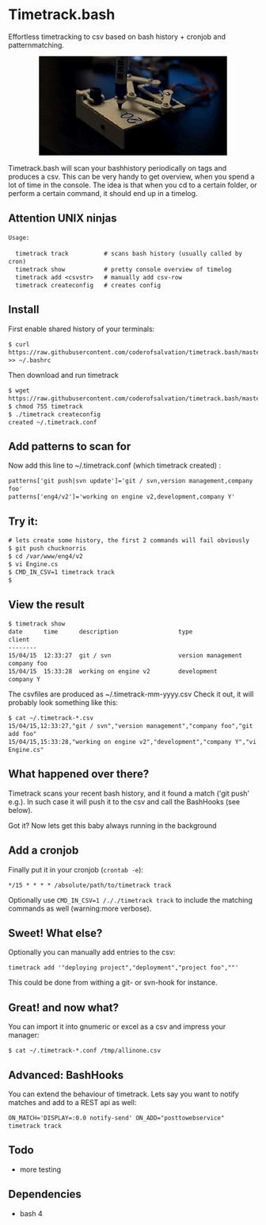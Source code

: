 Timetrack.bash
==============
Effortless timetracking to csv based on bash history + cronjob and patternmatching.

<center><img alt="" src=".res/anim.gif"/></center>

Timetrack.bash will scan your bashhistory periodically on tags and produces a csv.
This can be very handy to get overview, when you spend a lot of time in the console.
The idea is that when you cd to a certain folder, or perform a certain command, it should end up in a timelog.

## Attention UNIX ninjas 

    Usage:

      timetrack track          # scans bash history (usually called by cron)
      timetrack show           # pretty console overview of timelog 
      timetrack add <csvstr>   # manually add csv-row
      timetrack createconfig   # creates config

## Install

First enable shared history of your terminals:

    $ curl https://raw.githubusercontent.com/coderofsalvation/timetrack.bash/master/.bashrc >> ~/.bashrc

Then download and run timetrack

    $ wget https://raw.githubusercontent.com/coderofsalvation/timetrack.bash/master/timetrack 
    $ chmod 755 timetrack
    $ ./timetrack createconfig 
    created ~/.timetrack.conf

## Add patterns to scan for

Now add this line to ~/.timetrack.conf (which timetrack created) :

    patterns['git push|svn update']='git / svn,version management,company foo'
    patterns['eng4/v2']='working on engine v2,development,company Y'
    
## Try it:

    # lets create some history, the first 2 commands will fail obviously
    $ git push chucknorris
    $ cd /var/www/eng4/v2
    $ vi Engine.cs
    $ CMD_IN_CSV=1 timetrack track
    $


## View the result 

    $ timetrack show 
    date      time      description                 type                client
    --------
    15/04/15  12:33:27  git / svn                   version management  company foo
    15/04/15  15:33:28  working on engine v2        development         company Y

The csvfiles are produced as ~/.timetrack-mm-yyyy.csv
Check it out, it will probably look something like this:
    
    $ cat ~/.timetrack-*.csv 
    15/04/15,12:33:27,"git / svn","version management","company foo","git add foo"
    15/04/15,15:33:28,"working on engine v2","development","company Y","vi Engine.cs"

## What happened over there?

Timetrack scans your recent bash history, and it found a match ('git push' e.g.).
In such case it will push it to the csv and call the BashHooks (see below).

Got it?
Now lets get this baby always running in the background

## Add a cronjob

Finally put it in your cronjob (`crontab -e`):

    */15 * * * * /absolute/path/to/timetrack track 

Optionally use `CMD_IN_CSV=1 /././timetrack track` to include the matching commands as well (warning:more verbose).

## Sweet! What else?

Optionally you can manually add entries to the csv: 

    timetrack add '"deploying project","deployment","project foo",""'

This could be done from withing a git- or svn-hook for instance.

## Great! and now what?

You can import it into gnumeric or excel as a csv and impress your manager:

    $ cat ~/.timetrack-*.conf /tmp/allinone.csv

## Advanced: BashHooks

You can extend the behaviour of timetrack. Lets say you 
want to notify matches and add to a REST api as well:

    ON_MATCH='DISPLAY=:0.0 notify-send' ON_ADD="posttowebservice" timetrack track 

## Todo

* more testing 

## Dependencies

* bash 4
